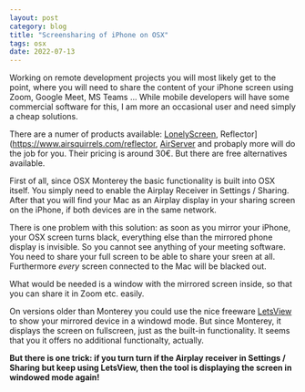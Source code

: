 ```yaml
---
layout: post
category: blog
title: "Screensharing of iPhone on OSX"
tags: osx 
date: 2022-07-13
---
```



Working on remote development projects you will most likely get to the point, where you will need to share the content of your iPhone screen using Zoom, Google Meet, MS Teams ... While mobile developers will have some commercial software for this, I am more an occasional user and need simply a cheap solutions.

There are a numer of products available: [LonelyScreen](https://www.lonelyscreen.com), Reflector](https://www.airsquirrels.com/reflector, [AirServer](https://www.airserver.com) and probaply more will do the job for you. Their pricing is around 30€. 
But there are free alternatives available.

First of all, since OSX Monterey the basic functionality is built into OSX itself. You simply need to enable the Airplay Receiver in Settings / Sharing. After that you will find your Mac as an Airplay display in your sharing screen on the iPhone, if both devices are in the same network.

There is one problem with this solution: as soon as you mirror your iPhone, your OSX screen turns black, everything else than the mirrored phone display is invisible. So you cannot see anything of your meeting software. You need to share your full screen to be able to share your sreen at all. <br>
Furthermore _every_ screen connected to the Mac will be blacked out.

What would be needed is a window with the mirrored screen inside, so that you can share it in Zoom etc. easily.

On versions older than Monterey you could use the nice freeware 
[LetsView](https://letsview.com) to show your mirrored device in a windowd mode. But since Monterey, it displays the screen on fullscreen, just as the built-in functionality. It seems that you it offers no additional functionalty, actually.

__But there is one trick: if you turn turn if the Airplay receiver in Settings / Sharing but keep using LetsView, then the tool is displaying the screen in windowed mode again!__